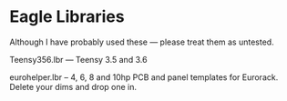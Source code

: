 # Eagle Libraries

Although I have probably used these — please treat them as untested.

Teensy356.lbr — Teensy 3.5 and 3.6

eurohelper.lbr – 4, 6, 8 and 10hp PCB and panel templates for Eurorack. Delete your dims and drop one in.
